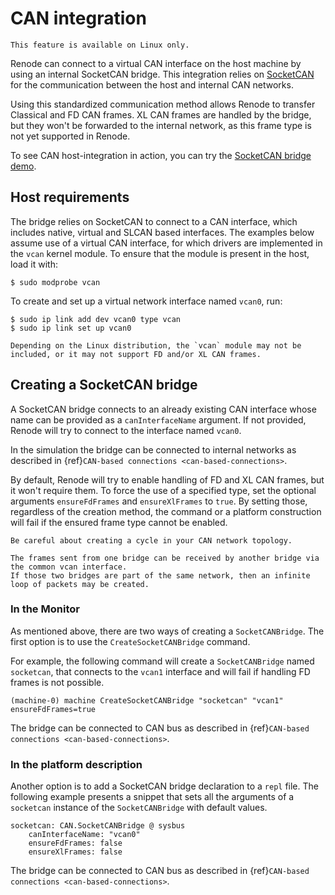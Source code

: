 # CAN integration

```{note}
This feature is available on Linux only.
```

Renode can connect to a virtual CAN interface on the host machine by using an internal SocketCAN bridge.
This integration relies on [SocketCAN](https://www.kernel.org/doc/html/latest/networking/can.html) for the communication between the host and internal CAN networks.

Using this standardized communication method allows Renode to transfer Classical and FD CAN frames. XL CAN frames are handled by the bridge, but they won't be forwarded to the internal network, as this frame type is not yet supported in Renode.

To see CAN host-integration in action, you can try the [SocketCAN bridge demo](https://github.com/renode/renode/tree/master/scripts/complex/socketcan_bridge).

## Host requirements

The bridge relies on SocketCAN to connect to a CAN interface, which includes native, virtual and SLCAN based interfaces.
The examples below assume use of a virtual CAN interface, for which drivers are implemented in the `vcan` kernel module.
To ensure that the module is present in the host, load it with:

```text
$ sudo modprobe vcan
```

To create and set up a virtual network interface named `vcan0`, run:

```text
$ sudo ip link add dev vcan0 type vcan
$ sudo ip link set up vcan0
```

```{note}
Depending on the Linux distribution, the `vcan` module may not be included, or it may not support FD and/or XL CAN frames.
```

## Creating a SocketCAN bridge

A SocketCAN bridge connects to an already existing CAN interface whose name can be provided as a `canInterfaceName` argument.
If not provided, Renode will try to connect to the interface named `vcan0`.

In the simulation the bridge can be connected to internal networks as described in {ref}`CAN-based connections <can-based-connections>`.

By default, Renode will try to enable handling of FD and XL CAN frames, but it won't require them.
To force the use of a specified type, set the optional arguments `ensureFdFrames` and `ensureXlFrames` to `true`.
By setting those, regardless of the creation method, the command or a platform construction will fail if the ensured frame type cannot be enabled.

```{warning}
Be careful about creating a cycle in your CAN network topology.

The frames sent from one bridge can be received by another bridge via the common vcan interface.
If those two bridges are part of the same network, then an infinite loop of packets may be created.
```

### In the Monitor

As mentioned above, there are two ways of creating a `SocketCANBridge`.
The first option is to use the `CreateSocketCANBridge` command.

For example, the following command will create a `SocketCANBridge` named `socketcan`, that connects to the `vcan1` interface and will fail if handling FD frames is not possible.

```text
(machine-0) machine CreateSocketCANBridge "socketcan" "vcan1" ensureFdFrames=true
```

The bridge can be connected to CAN bus as described in {ref}`CAN-based connections <can-based-connections>`.

### In the platform description

Another option is to add a SocketCAN bridge declaration to a `repl` file.
The following example presents a snippet that sets all the arguments of a `socketcan` instance of the `SocketCANBridge` with default values.

```text
socketcan: CAN.SocketCANBridge @ sysbus
    canInterfaceName: "vcan0"
    ensureFdFrames: false
    ensureXlFrames: false
```

The bridge can be connected to CAN bus as described in {ref}`CAN-based connections <can-based-connections>`.
